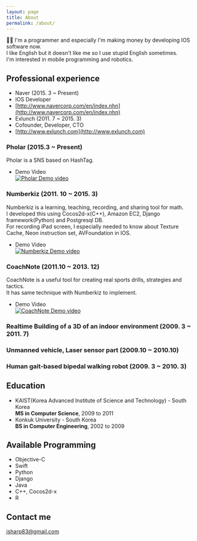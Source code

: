 ```yaml
---
layout: page
title: About 
permalink: /about/
---
```


I'm a programmer and especially I'm making money by developing IOS software now.  
I like English but it doesn't like me so I use stupid English sometimes.  
I'm interested in mobile programming and robotics.

## Professional experience
* Naver (2015. 3 ~ Present)
* IOS Developer
* [http://www.navercorp.com/en/index.nhn](http://www.navercorp.com/en/index.nhn)
* Exlunch (2011. 7 ~ 2015. 3)
* Cofounder, Developer, CTO
* [http://www.exlunch.com](http://www.exlunch.com)

### Pholar (2015.3 ~ Present)
Pholar is a SNS based on HashTag.  

* Demo Video  
[![Pholar Demo video](http://img.youtube.com/vi/tTQuwfzINkc/0.jpg)](http://www.youtube.com/watch?v=tTQuwfzINkc)

### Numberkiz (2011. 10 ~ 2015. 3)
Numberkiz is a learning, teaching, recording, and sharing tool for math.  
I developed this using Cocos2d-x(C++), Amazon EC2, Django framework(Python) and Postgresql DB.  
For recording iPad screen, I especially needed to know about Texture Cache, Neon instruction set, AVFoundation in IOS.  

* Demo Video  
[![Numberkiz Demo video](http://img.youtube.com/vi/FAFintm6NIg/0.jpg)](http://www.youtube.com/watch?v=FAFintm6NIg)

### CoachNote (2011.10 ~ 2013. 12)
CoachNote is a useful tool for creating real sports drills, strategies and tactics.  
It has same technique with Numberkiz to implement.  

* Demo Video  
[![CoachNote Demo video](http://img.youtube.com/vi/tx7Jt5OvcnQ/0.jpg)](http://www.youtube.com/watch?v=tx7Jt5OvcnQ)

### Realtime Building of a 3D of an indoor environment (2009. 3 ~ 2011. 7)

### Unmanned vehicle, Laser sensor part (2009.10 ~ 2010.10)

### Human gait-based bipedal walking robot (2009. 3 ~ 2010. 3)


## Education
* KAIST(Korea Advanced Institute of Science and Technology) - South Korea  
**MS in Computer Science**, 2009 to 2011
* Konkuk University - South Korea  
**BS in Computer Engineering**, 2002 to 2009


## Available Programming
* Objective-C
* Swift
* Python
* Django
* Java
* C++, Cocos2d-x
* R

## Contact me
[jsharp83@gmail.com](mailto:jsharp83@gmail.com)
